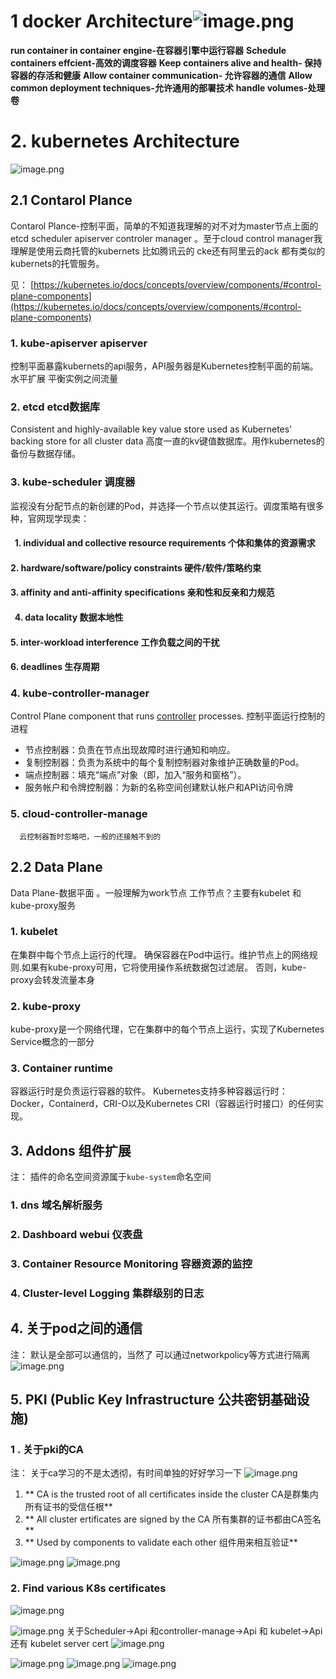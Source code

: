 # 1   docker   Architecture![image.png](https://cdn.nlark.com/yuque/0/2021/png/2505271/1612160877253-d97a71f9-d707-4b58-bced-068856b8677b.png#align=left&display=inline&height=476&margin=%5Bobject%20Object%5D&name=image.png&originHeight=476&originWidth=839&size=96824&status=done&style=none&width=839)
**run container in container engine-在容器引擎中运行容器**
**Schedule containers effcient-高效的调度容器**
**Keep containers  alive and  health- 保持容器的存活和健康**
**Allow container communication- 允许容器的通信**
**Allow  common deployment techniques-允许通用的部署技术**
**handle volumes-处理卷**




# 2.  kubernetes Architecture
![image.png](https://cdn.nlark.com/yuque/0/2021/png/2505271/1612162703928-ea1d9798-51be-46bc-8a9d-a5f7d8ad4af6.png#align=left&display=inline&height=479&margin=%5Bobject%20Object%5D&name=image.png&originHeight=479&originWidth=846&size=177759&status=done&style=none&width=846)
## 2.1 Contarol Plance
Contarol Plance-控制平面，简单的不知道我理解的对不对为master节点上面的etcd  scheduler   apiserver  controler manager 。至于cloud  control manager我理解是使用云商托管的kubernets  比如腾讯云的 cke还有阿里云的ack  都有类似的kubernets的托管服务。


见： [https://kubernetes.io/docs/concepts/overview/components/#control-plane-components](https://kubernetes.io/docs/concepts/overview/components/#control-plane-components)


### 1. kube-apiserver  apiserver
控制平面暴露kubernets的api服务，API服务器是Kubernetes控制平面的前端。 水平扩展 平衡实例之间流量
### 2. etcd  etcd数据库
Consistent and highly-available key value store used as Kubernetes' backing store for all cluster data  高度一直的kv键值数据库。用作kubernetes的备份与数据存储。
### 3. kube-scheduler 调度器
 监视没有分配节点的新创建的Pod，并选择一个节点以使其运行。调度策略有很多种，官网现学现卖：
####      1. individual and collective resource requirements  个体和集体的资源需求
####      2. hardware/software/policy constraints 硬件/软件/策略约束
####      3. affinity and anti-affinity specifications 亲和性和反亲和力规范
####      4. data locality  数据本地性
####      5. inter-workload interference  工作负载之间的干扰
####      6. deadlines  生存周期
### 4. kube-controller-manager
Control Plane component that runs [controller](https://kubernetes.io/docs/concepts/architecture/controller/) processes. 控制平面运行控制的进程

- 节点控制器：负责在节点出现故障时进行通知和响应。
- 复制控制器：负责为系统中的每个复制控制器对象维护正确数量的Pod。
- 端点控制器：填充“端点”对象（即，加入“服务和窗格”）。
- 服务帐户和令牌控制器：为新的名称空间创建默认帐户和API访问令牌
### 5. cloud-controller-manage 
      云控制器暂时忽略吧，一般的还接触不到的


## 2.2 Data Plane
Data Plane-数据平面 。一般理解为work节点  工作节点？主要有kubelet  和kube-proxy服务
### 1. kubelet
在集群中每个节点上运行的代理。 确保容器在Pod中运行。维护节点上的网络规则.如果有kube-proxy可用，它将使用操作系统数据包过滤层。 否则，kube-proxy会转发流量本身
### 2. kube-proxy
kube-proxy是一个网络代理，它在集群中的每个节点上运行，实现了Kubernetes Service概念的一部分
### 3. Container runtime
容器运行时是负责运行容器的软件。
Kubernetes支持多种容器运行时：Docker，Containerd，CRI-O以及Kubernetes CRI（容器运行时接口）的任何实现。
## 3. Addons 组件扩展
注：   插件的命名空间资源属于`kube-system`命名空间
### 1.  dns  域名解析服务
### 2. Dashboard  webui 仪表盘
### 3. Container Resource Monitoring 容器资源的监控
### 4. Cluster-level Logging  集群级别的日志
## 4. 关于pod之间的通信
 注：  默认是全部可以通信的，当然了 可以通过networkpolicy等方式进行隔离
![image.png](https://cdn.nlark.com/yuque/0/2021/png/2505271/1612167792428-baf3d545-2c96-486f-912b-f80a4f059f2c.png#align=left&display=inline&height=412&margin=%5Bobject%20Object%5D&name=image.png&originHeight=412&originWidth=862&size=74009&status=done&style=none&width=862)
## 5. PKI (Public Key Infrastructure 公共密钥基础设施)
### 1 . 关于pki的CA
注：  关于ca学习的不是太透彻，有时间单独的好好学习一下
![image.png](https://cdn.nlark.com/yuque/0/2021/png/2505271/1612167854985-177a3fc8-1554-400d-935a-0a832e1068b7.png#align=left&display=inline&height=473&margin=%5Bobject%20Object%5D&name=image.png&originHeight=473&originWidth=846&size=82043&status=done&style=none&width=846)

1. ** CA  is the trusted root of all certificates inside the cluster  CA是群集内所有证书的受信任根**
1. ** All cluster ertificates are signed by the CA  所有集群的证书都由CA签名**
1. ** Used by components to validate each other  组件用来相互验证**



![image.png](https://cdn.nlark.com/yuque/0/2021/png/2505271/1612167866086-564d35f6-5c49-4ef6-b6e3-2d79e3d2e7e9.png#align=left&display=inline&height=473&margin=%5Bobject%20Object%5D&name=image.png&originHeight=473&originWidth=836&size=76353&status=done&style=none&width=836)
![image.png](https://cdn.nlark.com/yuque/0/2021/png/2505271/1612167875351-4fd0c8b0-c8e5-4d4e-a665-8f70072dea59.png#align=left&display=inline&height=419&margin=%5Bobject%20Object%5D&name=image.png&originHeight=419&originWidth=746&size=94349&status=done&style=none&width=746)

### 2. Find various K8s certificates  
![image.png](https://cdn.nlark.com/yuque/0/2021/png/2505271/1612167884185-9efef269-f553-4f1c-b440-fc176ce33547.png#align=left&display=inline&height=422&margin=%5Bobject%20Object%5D&name=image.png&originHeight=422&originWidth=839&size=96375&status=done&style=none&width=839)


![image.png](https://cdn.nlark.com/yuque/0/2021/png/2505271/1612238511973-2b41b2d2-afb8-46ed-8282-c073d00eabdf.png#align=left&display=inline&height=529&margin=%5Bobject%20Object%5D&name=image.png&originHeight=529&originWidth=1160&size=69352&status=done&style=none&width=1160)
关于Scheduler->Api 和controller-manage->Api 和 kubelet->Api 还有 kubelet  server cert
![image.png](https://cdn.nlark.com/yuque/0/2021/png/2505271/1612246547815-8ebfac05-9489-42f7-a83d-243825169515.png#align=left&display=inline&height=706&margin=%5Bobject%20Object%5D&name=image.png&originHeight=706&originWidth=1348&size=238495&status=done&style=none&width=1348)


![image.png](https://cdn.nlark.com/yuque/0/2021/png/2505271/1612246756037-2d0686b1-156a-4c16-ad36-a90b74721e13.png#align=left&display=inline&height=712&margin=%5Bobject%20Object%5D&name=image.png&originHeight=712&originWidth=1350&size=239986&status=done&style=none&width=1350)
![image.png](https://cdn.nlark.com/yuque/0/2021/png/2505271/1612246814076-d0dcc301-40af-4da5-9719-11139305d5a7.png#align=left&display=inline&height=435&margin=%5Bobject%20Object%5D&name=image.png&originHeight=435&originWidth=1345&size=89321&status=done&style=none&width=1345)
![image.png](https://cdn.nlark.com/yuque/0/2021/png/2505271/1612246997758-73a61958-7024-45eb-be6e-6cf131cdeb8e.png#align=left&display=inline&height=182&margin=%5Bobject%20Object%5D&name=image.png&originHeight=182&originWidth=1238&size=26993&status=done&style=none&width=1238)
